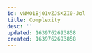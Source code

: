 ```yaml
---
id: vNMO1Bj01vZJSKZI0-Jol
title: Complexity
desc: ''
updated: 1639762693858
created: 1639762693858
---
```


